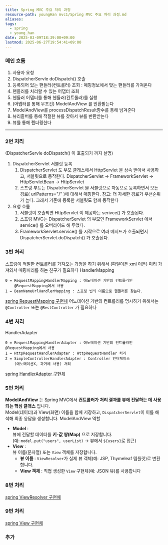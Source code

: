```yaml
---
title: Spring MVC 주요 처리 과정
resource-path: youngHan mvc1/Spring MVC 주요 처리 과정.md
aliases:
tags:
  - spring
  - young_han
date: 2025-03-09T18:39:00+09:00
lastmod: 2025-06-27T19:54:41+09:00
---
```

### 메인 흐름
1. 사용자 요청
2. DispatcherServle doDispatch() 호출
3. 등록되어 있는 핸들러(컨트롤러) 조회 : 매핑정보에서 맞는 핸들러를 가져온다
4. 핸들러를 처리할 수 있는 어댑터 조회
5. 핸들러 어댑터를 통해 핸들러(컨트롤러)를 실행
6. (어뎁터를 통해 무조건) ModelAndView 를 반환받는다
7. ModelAndView를 processDispatchResult함수를 통해 넘겨준다
8. 뷰리졸버를 통해 적절한 뷰를 찾아서 뷰를 반환받는다
9. 뷰를 통해 렌더링한다






---


### 2번 처리
(DispatcherServle doDispatch() 이 호출되기 까지 설명)
1. DispatcherServlet 서블릿 등록
	1. DispatcherServlet 도 부모 클래스에서 HttpServlet 을 상속 받아서 사용하고, 서블릿으로 동작한다. 
	   DispatcherServlet -> FrameworkServlet -> HttpServletBean -> HttpServlet
	2. 스프링 부트는 DispatcherServlet 을 서블릿으로 자동으로 등록하면서 모든 경로( urlPatterns="/" )에 대해서 매핑한다. 
	   참고: 더 자세한 경로가 우선순위가 높다. 그래서 기존에 등록한 서블릿도 함께 동작한다
2. 요청 흐름
	1. 서블릿이 호출되면 HttpServlet 이 제공하는 serivce() 가 호출된다.
	2. 스프링 MVC는 DispatcherServlet 의 부모인 FrameworkServlet 에서 service() 를 오버라이드 해 두었다.
	3. FrameworkServlet.service() 를 시작으로 여러 메서드가 호출되면서 DispatcherServlet.doDispatch() 가 호출된다.


### 3번 처리
스프링이 적절한 컨트롤러를 가져오는 과정을 하기 위해서 (파일이든 xml 이든) 미리 가져와서 매핑처리를 하는 친구가 필요하다
HandlerMapping 

```
0 = RequestMappingHandlerMapping : 애노테이션 기반의 컨트롤러인
	@RequestMapping에서 사용
1 = BeanNameUrlHandlerMapping : 스프링 빈의 이름으로 핸들러를 찾는다.
```

[spring RequestMapping 구현체](../02.inbox/spring%20RequestMapping%20구현체.md)
어노테이션 기반의 컨트롤러를 명시하기 위해서는 `@Controller` 또는 `@RestController` 가 필요하다

### 4번 처리
HandlerAdapter

```
0 = RequestMappingHandlerAdapter : 애노테이션 기반의 컨트롤러인 @RequestMapping에서 사용
1 = HttpRequestHandlerAdapter : HttpRequestHandler 처리
2 = SimpleControllerHandlerAdapter : Controller 인터페이스
	(애노테이션X, 과거에 사용) 처리
```

[spring HandlerAdapter 구현체](../02.inbox/spring%20HandlerAdapter%20구현체.md)

### 5번 처리
**ModelAndView** 는 Spring MVC에서 **컨트롤러가 처리 결과를 뷰에 전달하는 데 사용되는 핵심 클래스** 입니다.  
Model(데이터)과 View(화면) 이름을 함께 저장하고, `DispatcherServlet`이 이를 해석해 최종 응답을 생성합니다.
ModelAndView 역할
- **Model** :  
    뷰에 전달할 데이터를 **키-값 쌍(Map)** 으로 저장합니다.  
    (예: `model.put("users", userList)` → 뷰에서 `${users}`로 접근)
- **View** :  
    뷰 이름(문자열) 또는 `View` 객체를 저장합니다.
    - **뷰 이름** : `ViewResolver`가 실제 뷰 객체(예: JSP, Thymeleaf 템플릿)로 변환합니다.
    - **View 객체** : 직접 생성한 `View` 구현체(예: JSON 뷰)를 사용합니다

### 8번 처리
[spring ViewResolver 구현체](../02.inbox/spring%20ViewResolver%20구현체.md)

### 9번 처리
[spring View 구현체](../02.inbox/spring%20View%20구현체.md)

### 추가 
